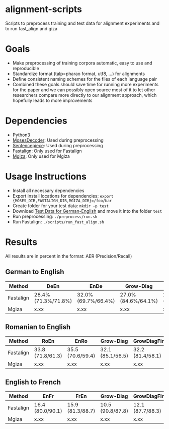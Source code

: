 # alignment-scripts
Scripts to preprocess training and test data for alignment experiments and to run fast_align and giza

# Goals
* Make preprocessing of training corpora automatic, easy to use and reproducible
* Standardize format (talp=pharao format, utf8, ...) for alignments
* Define consistent naming schemes for the files of each language pair
* Combined these goals should save time for running more experiments for the paper and we can possibly open source most of it to let other researchers compare more directly to our alignment approach, which hopefully leads to more improvements

# Dependencies
* Python3
* [MosesDecoder](https://github.com/moses-smt/mosesdecoder): Used during preprocessing
* [Sentencepiece](https://github.com/google/sentencepiece): Used during preprocessing
* [Fastalign](https://github.com/clab/fast_align): Only used for Fastalign
* [Mgiza](https://github.com/moses-smt/mgiza/): Only used for Mgiza

# Usage Instructions
* Install all necessary dependencies
* Export install locations for dependencies: `export {MOSES_DIR,FASTALIGN_DIR,MGIZA_DIR}=/foo/bar`
* Create folder for your test data: `mkdir -p test`
* Download [Test Data for German-English](https://www-i6.informatik.rwth-aachen.de/goldAlignment/) and move it into the folder `test`
* Run preprocessing: `./preprocess/run.sh`
* Run Fastalign: `./scripts/run_fast_align.sh`

# Results
All results are in percent in the format: AER (Precision/Recall)

## German to English ##
| Method | DeEn | EnDe | Grow-Diag | GrowDiagFinal |
| --- | ---- | --- | ---- | --------- |
| Fastalign | 28.4% (71.3%/71.8%) | 32.0% (69.7%/66.4%) | 27.0% (84.6%/64.1%) | 27.7% (80.7%/65.5%) |
| Mgiza | x.xx | x.xx | x.xx | x.xx |


## Romanian to English ##
| Method | RoEn | EnRo | Grow-Diag | GrowDiagFinal |
| --- | ---- | --- | ---- | --------- |
| Fastalign | 33.8 (71.8/61.3) | 35.5 (70.6/59.4) | 32.1 (85.1/56.5) | 32.2 (81.4/58.1) |
| Mgiza | x.xx | x.xx | x.xx | x.xx |

## English to French ##
| Method | EnFr | FrEn | Grow-Diag | GrowDiagFinal |
| --- | ---- | --- | ---- | --------- |
| Fastalign | 16.4 (80.0/90.1) | 15.9 (81.3/88.7) | 10.5 (90.8/87.8) | 12.1 (87.7/88.3) |
| Mgiza | x.xx | x.xx | x.xx | x.xx |
